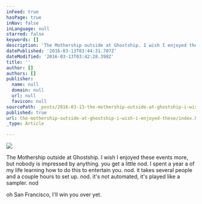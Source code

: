 ```yaml
---
inFeed: true
hasPage: true
inNav: false
inLanguage: null
starred: false
keywords: []
description: 'The Mothership outside at Ghostship. I wish I enjoyed these events more, but nobody is impressed by anything. you get a little nod. I spent a year a of my life learning how to do this to entertain you. nod. it takes several people and a couple hours to set up. nod. it’s not automated, it’s played like a sampler. nod'
datePublished: '2016-03-13T03:44:31.707Z'
dateModified: '2016-03-13T03:42:28.398Z'
title: ''
author: []
authors: []
publisher:
  name: null
  domain: null
  url: null
  favicon: null
sourcePath: _posts/2016-03-13-the-mothership-outside-at-ghostship-i-wish-i-enjoyed-these.md
published: true
url: the-mothership-outside-at-ghostship-i-wish-i-enjoyed-these/index.html
_type: Article

---
```

![](https://the-grid-user-content.s3-us-west-2.amazonaws.com/1e84db85-0cff-4f05-8a4d-de799ff2b789.jpg)

The Mothership outside at Ghostship. I wish I enjoyed these events more, but nobody is impressed by anything. you get a little nod. I spent a year a of my life learning how to do this to entertain you. nod. it takes several people and a couple hours to set up. nod. it's not automated, it's played like a sampler. nod

oh San Francisco, I'll win you over yet.